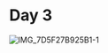 # Day 3

![IMG_7D5F27B925B1-1](https://github.com/user-attachments/assets/09c93278-e443-47e1-840e-17b2a5b6ff8e)
